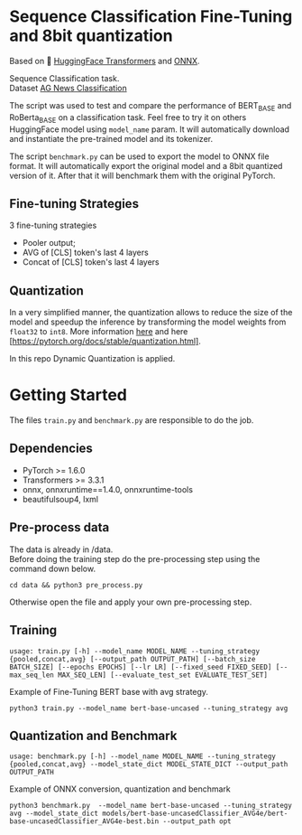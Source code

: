 # Sequence Classification Fine-Tuning and 8bit quantization
Based on 🤗 [HuggingFace Transformers](https://huggingface.co/) and [ONNX](https://onnx.ai/).

Sequence Classification task.\
Dataset [AG News Classification](https://www.kaggle.com/amananandrai/ag-news-classification-dataset)

The script was used to test and compare the performance of BERT<sub>BASE</sub> and RoBerta<sub>BASE</sub> on a classification task. Feel free to try it on others HuggingFace model using `model_name` param. It will automatically download and instantiate the pre-trained model and its tokenizer.

The script `benchmark.py` can be used to export the model to ONNX file format. It will automatically export the original model and a 8bit quantized version of it. After that it will benchmark them with the original PyTorch.

## Fine-tuning Strategies
3 fine-tuning strategies

* Pooler output;
* AVG of [CLS] token's last 4 layers
* Concat of [CLS] token's last 4 layers

## Quantization
In a very simplified manner, the quantization allows to reduce the size of the model and speedup the inference by transforming the model weights from `float32` to `int8`. More information [here](https://medium.com/microsoftazure/faster-and-smaller-quantized-nlp-with-hugging-face-and-onnx-runtime-ec5525473bb7) and here [https://pytorch.org/docs/stable/quantization.html].

In this repo Dynamic Quantization is applied. 

# Getting Started
The files `train.py` and `benchmark.py` are responsible to do the job. 

## Dependencies
* PyTorch >= 1.6.0
* Transformers >= 3.3.1
* onnx, onnxruntime==1.4.0, onnxruntime-tools
* beautifulsoup4, lxml

## Pre-process data
The data is already in /data.\
Before doing the training step do the pre-processing step using the command down below.

`cd data && python3 pre_process.py`

Otherwise open the file and apply your own pre-processing step.

## Training

`usage: train.py [-h] --model_name MODEL_NAME --tuning_strategy {pooled,concat,avg} [--output_path OUTPUT_PATH]
                [--batch_size BATCH_SIZE] [--epochs EPOCHS] [--lr LR] [--fixed_seed FIXED_SEED]
                [--max_seq_len MAX_SEQ_LEN] [--evaluate_test_set EVALUATE_TEST_SET]`

Example of Fine-Tuning BERT base with avg strategy.

`python3 train.py --model_name bert-base-uncased --tuning_strategy avg
`

## Quantization and Benchmark

`usage: benchmark.py [-h] --model_name MODEL_NAME --tuning_strategy {pooled,concat,avg} --model_state_dict
                    MODEL_STATE_DICT --output_path OUTPUT_PATH`

Example of ONNX conversion, quantization and benchmark

`python3 benchmark.py  --model_name bert-base-uncased --tuning_strategy avg --model_state_dict models/bert-base-uncasedClassifier_AVG4e/bert-base-uncasedClassifier_AVG4e-best.bin --output_path opt`

